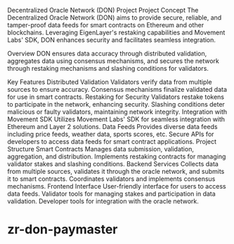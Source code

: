 Decentralized Oracle Network (DON) Project
Project Concept
The Decentralized Oracle Network (DON) aims to provide secure, reliable, and tamper-proof data feeds for smart contracts on Ethereum and other blockchains. Leveraging EigenLayer's restaking capabilities and Movement Labs' SDK, DON enhances security and facilitates seamless integration.

Overview
DON ensures data accuracy through distributed validation, aggregates data using consensus mechanisms, and secures the network through restaking mechanisms and slashing conditions for validators.

Key Features
Distributed Validation
Validators verify data from multiple sources to ensure accuracy.
Consensus mechanisms finalize validated data for use in smart contracts.
Restaking for Security
Validators restake tokens to participate in the network, enhancing security.
Slashing conditions deter malicious or faulty validators, maintaining network integrity.
Integration with Movement SDK
Utilizes Movement Labs' SDK for seamless integration with Ethereum and Layer 2 solutions.
Data Feeds
Provides diverse data feeds including price feeds, weather data, sports scores, etc.
Secure APIs for developers to access data feeds for smart contract applications.
Project Structure
Smart Contracts
Manages data submission, validation, aggregation, and distribution.
Implements restaking contracts for managing validator stakes and slashing conditions.
Backend Services
Collects data from multiple sources, validates it through the oracle network, and submits it to smart contracts.
Coordinates validators and implements consensus mechanisms.
Frontend Interface
User-friendly interface for users to access data feeds.
Validator tools for managing stakes and participation in data validation.
Developer tools for integration with the oracle network.
# zr-don-paymaster
